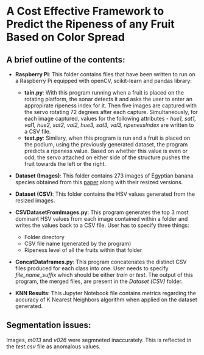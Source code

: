 # A Cost Effective Framework to Predict the Ripeness of any Fruit Based on Color Spread

## A brief outline of the contents:

* **Raspberry Pi**: This folder contains files that have been written to run on a Raspberry Pi equipped with openCV, scikit-learn and pandas library:
  * **tain.py**: With this program running when a fruit is placed on the rotating platform, the sonar detects it and asks the user to enter an appropirate ripeness index for it. Then five images are captured with the servo rotating 72 degrees after each capture. Simultaneously, for each image captured, values for the following attributes -	*hue1,	sat1,	val1,	hue2,	sat2,	val2,	hue3,	sat3,	val3,	ripenessIndex* are written to a CSV file.
  * **test.py**: Similary, when this program is run and a fruit is placed on the podium, using the previously generated dataset, the program predicts a ripeness value. Based on whether this value is even or odd, the servo attached on either side of the structure pushes the fruit towards the left or the right.
  

* **Dataset (Images)**: This folder contains 273 images of Egyptian banana species obtained from this [paper](https://link.springer.com/article/10.1007/s13369-018-03695-5) along with their resized versions.

* **Dataset (CSV)**: This folder contains the HSV values generated from the resized images.

* **CSVDatasetFromImages.py**: This program generates the top 3 most dominant HSV values from each image contained within a folder and writes the values back to a CSV file. User has to specify three things:
  * Folder directory
  * CSV file name (generated by the program)
  * Ripeness level of all the fruits within that folder

* **ConcatDataframes.py**: This program concatenates the distinct CSV files produced for each class into one. User needs to specify *file_name_suffix* which should be either *train* or *test*. The output of this program, the merged files, are present in the *Dataset (CSV)* folder.
 
* 	**KNN Results**: This Jupyter Notebook file contains metrics regarding the accuracy of K Nearest Neighbors algorithm when applied on the dataset generated.

## Segmentation issues:
Images, *m013* and *v026* were segmneted inaccurately. This is reflected in the *test.csv* file as anomalous values.
